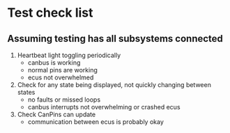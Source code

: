 Test check list
===
Assuming testing has all subsystems connected
---
1. Heartbeat light toggling periodically
	- canbus is working
	- normal pins are working
	- ecus not overwhelmed
2. Check for any state being displayed, not quickly changing between states
    - no faults or missed loops
    - canbus interrupts not overwhelming or crashed ecus
3. Check CanPins can update
    - communication between ecus is probably okay
